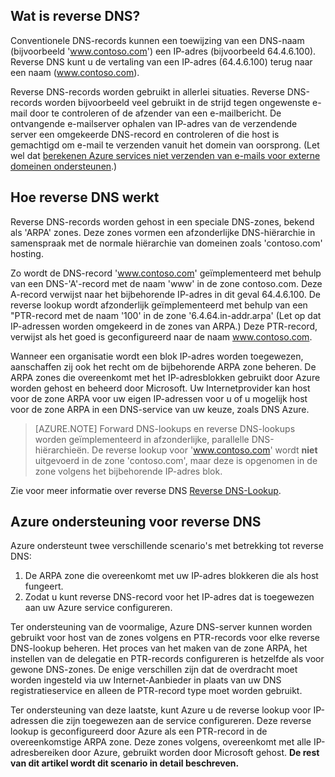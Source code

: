 ## <a name="what-is-reverse-dns"></a>Wat is reverse DNS?

Conventionele DNS-records kunnen een toewijzing van een DNS-naam (bijvoorbeeld 'www.contoso.com') een IP-adres (bijvoorbeeld 64.4.6.100).  Reverse DNS kunt u de vertaling van een IP-adres (64.4.6.100) terug naar een naam (www.contoso.com).

Reverse DNS-records worden gebruikt in allerlei situaties. Reverse DNS-records worden bijvoorbeeld veel gebruikt in de strijd tegen ongewenste e-mail door te controleren of de afzender van een e-mailbericht.  De ontvangende e-mailserver ophalen van IP-adres van de verzendende server een omgekeerde DNS-record en controleren of die host is gemachtigd om e-mail te verzenden vanuit het domein van oorsprong. (Let wel dat [berekenen Azure services niet verzenden van e-mails voor externe domeinen ondersteunen](https://blogs.msdn.microsoft.com/mast/2016/04/04/sending-e-mail-from-azure-compute-resource-to-external-domains/).)

## <a name="how-reverse-dns-works"></a>Hoe reverse DNS werkt

Reverse DNS-records worden gehost in een speciale DNS-zones, bekend als 'ARPA' zones.  Deze zones vormen een afzonderlijke DNS-hiërarchie in samenspraak met de normale hiërarchie van domeinen zoals 'contoso.com' hosting.

Zo wordt de DNS-record 'www.contoso.com' geïmplementeerd met behulp van een DNS-'A'-record met de naam 'www' in de zone contoso.com.  Deze A-record verwijst naar het bijbehorende IP-adres in dit geval 64.4.6.100.  De reverse lookup wordt afzonderlijk geïmplementeerd met behulp van een "PTR-record met de naam '100' in de zone '6.4.64.in-addr.arpa' (Let op dat IP-adressen worden omgekeerd in de zones van ARPA.)  Deze PTR-record, verwijst als het goed is geconfigureerd naar de naam www.contoso.com.

Wanneer een organisatie wordt een blok IP-adres worden toegewezen, aanschaffen zij ook het recht om de bijbehorende ARPA zone beheren. De ARPA zones die overeenkomt met het IP-adresblokken gebruikt door Azure worden gehost en beheerd door Microsoft. Uw Internetprovider kan host voor de zone ARPA voor uw eigen IP-adressen voor u of u mogelijk host voor de zone ARPA in een DNS-service van uw keuze, zoals DNS Azure.

>[AZURE.NOTE] Forward DNS-lookups en reverse DNS-lookups worden geïmplementeerd in afzonderlijke, parallelle DNS-hiërarchieën. De reverse lookup voor 'www.contoso.com' wordt **niet** uitgevoerd in de zone 'contoso.com', maar deze is opgenomen in de zone volgens het bijbehorende IP-adres blok.

Zie voor meer informatie over reverse DNS [Reverse DNS-Lookup](http://en.wikipedia.org/wiki/Reverse_DNS_lookup).

## <a name="azure-support-for-reverse-dns"></a>Azure ondersteuning voor reverse DNS

Azure ondersteunt twee verschillende scenario's met betrekking tot reverse DNS:

1. De ARPA zone die overeenkomt met uw IP-adres blokkeren die als host fungeert.
2. Zodat u kunt reverse DNS-record voor het IP-adres dat is toegewezen aan uw Azure service configureren.

Ter ondersteuning van de voormalige, Azure DNS-server kunnen worden gebruikt voor host van de zones volgens en PTR-records voor elke reverse DNS-lookup beheren.  Het proces van het maken van de zone ARPA, het instellen van de delegatie en PTR-records configureren is hetzelfde als voor gewone DNS-zones.  De enige verschillen zijn dat de overdracht moet worden ingesteld via uw Internet-Aanbieder in plaats van uw DNS registratieservice en alleen de PTR-record type moet worden gebruikt.

Ter ondersteuning van deze laatste, kunt Azure u de reverse lookup voor IP-adressen die zijn toegewezen aan de service configureren.  Deze reverse lookup is geconfigureerd door Azure als een PTR-record in de overeenkomstige ARPA zone.  Deze zones volgens, overeenkomt met alle IP-adresbereiken door Azure, gebruikt worden door Microsoft gehost. **De rest van dit artikel wordt dit scenario in detail beschreven.**
